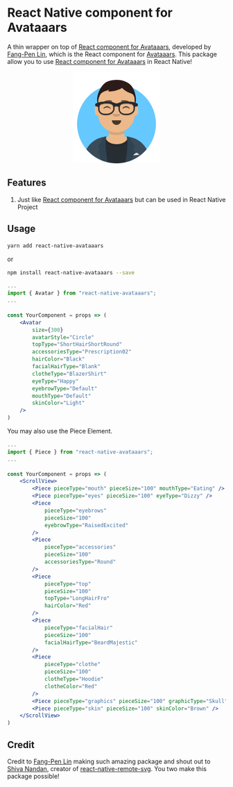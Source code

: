 # React Native component for Avataaars

A thin wrapper on top of [React component for Avataaars](https://github.com/fangpenlin/avataaars), developed by [Fang-Pen Lin](https://twitter.com/fangpenlin), which is the React component for [Avataaars](https://avataaars.com/). This package allow you to use [React component for Avataaars](https://github.com/fangpenlin/avataaars) in React Native!

<div style="text-align:center">
    <img src="./avataaars.png" alt="avataars" width="200"/>
</div>

## Features

1. Just like [React component for Avataaars](https://github.com/fangpenlin/avataaars) but can be used in React Native Project

## Usage

```bash
yarn add react-native-avataaars
```

or

```bash
npm install react-native-avataaars --save
```

```jsx
...
import { Avatar } from "react-native-avataaars";
...

const YourComponent = props => (
    <Avatar
        size={300}
        avatarStyle="Circle"
        topType="ShortHairShortRound"
        accessoriesType="Prescription02"
        hairColor="Black"
        facialHairType="Blank"
        clotheType="BlazerShirt"
        eyeType="Happy"
        eyebrowType="Default"
        mouthType="Default"
        skinColor="Light"
    />
)
```

You may also use the Piece Element.

```jsx
...
import { Piece } from "react-native-avataaars";
...

const YourComponent = props => (
    <ScrollView>
        <Piece pieceType="mouth" pieceSize="100" mouthType="Eating" />
        <Piece pieceType="eyes" pieceSize="100" eyeType="Dizzy" />
        <Piece
            pieceType="eyebrows"
            pieceSize="100"
            eyebrowType="RaisedExcited"
        />
        <Piece
            pieceType="accessories"
            pieceSize="100"
            accessoriesType="Round"
        />
        <Piece
            pieceType="top"
            pieceSize="100"
            topType="LongHairFro"
            hairColor="Red"
        />
        <Piece
            pieceType="facialHair"
            pieceSize="100"
            facialHairType="BeardMajestic"
        />
        <Piece
            pieceType="clothe"
            pieceSize="100"
            clotheType="Hoodie"
            clotheColor="Red"
        />
        <Piece pieceType="graphics" pieceSize="100" graphicType="Skull" />
        <Piece pieceType="skin" pieceSize="100" skinColor="Brown" />
    </ScrollView>
)
```

## Credit

Credit to [Fang-Pen Lin](https://twitter.com/fangpenlin) making such amazing package and shout out to [Shiva Nandan](https://github.com/seekshiva), creator of [react-native-remote-svg](https://github.com/seekshiva/react-native-remote-svg). You two make this package possible!
